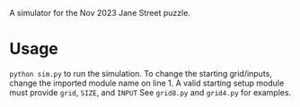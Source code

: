 A simulator for the Nov 2023 Jane Street puzzle.

# Usage
`python sim.py` to run the simulation.
To change the starting grid/inputs, change the imported module name on line 1.
A valid starting setup module must provide `grid`, `SIZE`, and `INPUT`
See `grid8.py` and `grid4.py` for examples.